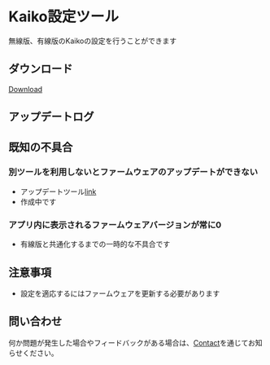 # Kaiko設定ツール

無線版、有線版のKaikoの設定を行うことができます

## ダウンロード
[Download](https://github.com/Emils-Inc/EmilsConfigTool/releases/latest/download/EmilsConfigTool.exe)

## アップデートログ

## 既知の不具合
### 別ツールを利用しないとファームウェアのアップデートができない
- アップデートツール[link](https://github.com/Emils-Inc/DeviceUpdater/releases)
- 作成中です
### アプリ内に表示されるファームウェアバージョンが常に0
- 有線版と共通化するまでの一時的な不具合です

## 注意事項
- 設定を適応するにはファームウェアを更新する必要があります

## 問い合わせ
何か問題が発生した場合やフィードバックがある場合は、[Contact](https://gg.emils.jp/pages/contact)を通じてお知らせください。
